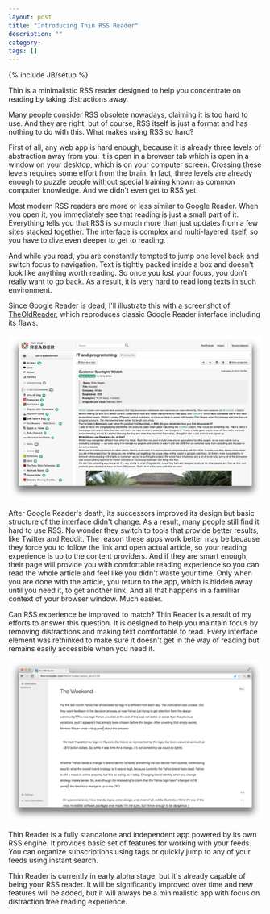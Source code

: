 ```yaml
---
layout: post
title: "Introducing Thin RSS Reader"
description: ""
category: 
tags: []
---
```

{% include JB/setup %} 

Thin is a minimalistic RSS reader designed to help you concentrate on reading by taking distractions away.

Many people consider RSS obsolete nowadays, claiming it is too hard to use. And they are right, but of course, RSS itself is just a format and has nothing to do with this. What makes using RSS so hard?

First of all, any web app is hard enough, because it is already three levels of abstraction away from you: it is open in a browser tab which is open in a window on your desktop, which is on your computer screen. Crossing these levels requires some effort from the brain. In fact, three levels are already enough to puzzle people without special training known as common computer knowledge. And we didn't even get to RSS yet.

Most modern RSS readers are more or less similar to Google Reader. When you open it, you immediately see that reading is just a small part of it. Everything tells you that RSS is so much more than just updates from a few sites stacked together. The interface is complex and multi-layered itself, so you have to dive even deeper to get to reading.

And while you read, you are constantly tempted to jump one level back and switch focus to navigation. Text is tightly packed inside a box and doesn't look like anything worth reading. So once you lost your focus, you don't really want to go back. As a result, it is very hard to read long texts in such environment.

Since Google Reader is dead, I'll illustrate this with a screenshot of [TheOldReader](http://theoldreader.com), which reproduces classic Google Reader interface including its flaws.

![TheOldReader](/assets/theoldreader.png)

After Google Reader's death, its successors improved its design but basic structure of the interface didn't change. As a result, many people still find it hard to use RSS. No wonder they switch to tools that provide better results, like Twitter and Reddit. The reason these apps work better may be because they force you to follow the link and open actual article, so your reading experience is up to the content providers. And if they are smart enough, their page will provide you with comfortable reading experience so you can read the whole article and feel like you didn't waste your time. Only when you are done with the article, you return to the app, which is hidden away until you need it, to get another link. And all that happens in a familliar context of your browser window. Much easier.

Can RSS experience be improved to match? Thin Reader is a result of my efforts to answer this question. It is designed to help you maintain focus by removing distractions and making text comfortable to read. Every interface element was rethinked to make sure it doesn't get in the way of reading but remains easily accessible when you need it.

![Thin RSS Reader](/assets/thinrssreader.png)

Thin Reader is a fully standalone and independent app powered by its own RSS engine. It provides basic set of features for working with your feeds. You can organize subscriptions using tags or quickly jump to any of your feeds using instant search.

Thin Reader is currently in early alpha stage, but it's already capable of being your RSS reader. It will be significantly improved over time and new features will be added, but it will always be a minimalistic app with focus on distraction free reading experience.